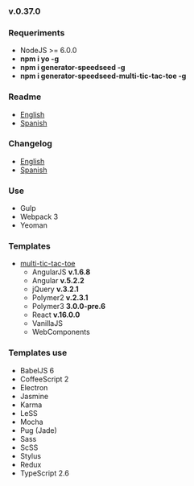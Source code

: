 ### v.0.37.0

### Requeriments
- NodeJS >= 6.0.0
- **npm i yo -g**
- **npm i generator-speedseed -g**
- **npm i generator-speedseed-multi-tic-tac-toe -g**

### Readme
- [English](https://github.com/ifedu/generator-speedseed/blob/master/docs/README/EN_US.md)
- [Spanish](https://github.com/ifedu/generator-speedseed/blob/master/docs/README/ES.md)

### Changelog
- [English](https://github.com/ifedu/generator-speedseed/blob/master/docs/CHANGELOG/EN_US.md)
- [Spanish](https://github.com/ifedu/generator-speedseed/blob/master/docs/CHANGELOG/ES.md)

### Use
- Gulp
- Webpack 3
- Yeoman

### Templates
- [multi-tic-tac-toe](https://www.npmjs.com/package/generator-speedseed-multi-tic-tac-toe)
    - AngularJS **v.1.6.8**
    - Angular **v.5.2.2**
    - jQuery **v.3.2.1**
    - Polymer2 **v.2.3.1**
    - Polymer3 **3.0.0-pre.6**
    - React **v.16.0.0**
    - VanillaJS
    - WebComponents

### Templates use
- BabelJS 6
- CoffeeScript 2
- Electron
- Jasmine
- Karma
- LeSS
- Mocha
- Pug (Jade)
- Sass
- ScSS
- Stylus
- Redux
- TypeScript 2.6
